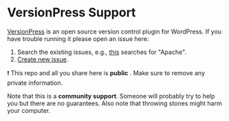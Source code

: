 # VersionPress Support

[VersionPress](https://github.com/versionpress/versionpress) is an open source version control plugin for WordPress. If you have trouble running it please open an issue here:

1. Search the existing issues, e.g., [this](https://github.com/versionpress/support/issues?utf8=%E2%9C%93&q=Apache+is%3Aissue) searches for "Apache".
2. [Create new issue](https://github.com/versionpress/support/issues/new).

:exclamation: This repo and all you share here is **public** . Make sure to remove any private information.

Note that this is a **community support**. Someone will probably try to help you but there are no guarantees. Also note that throwing stones might harm your computer.
